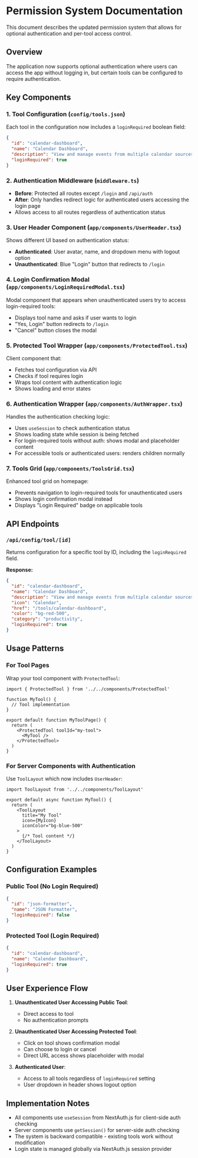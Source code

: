 # Permission System Documentation

This document describes the updated permission system that allows for optional authentication and per-tool access control.

## Overview

The application now supports optional authentication where users can access the app without logging in, but certain tools can be configured to require authentication.

## Key Components

### 1. Tool Configuration (`config/tools.json`)

Each tool in the configuration now includes a `loginRequired` boolean field:

```json
{
  "id": "calendar-dashboard",
  "name": "Calendar Dashboard",
  "description": "View and manage events from multiple calendar sources",
  "loginRequired": true
}
```

### 2. Authentication Middleware (`middleware.ts`)

- **Before**: Protected all routes except `/login` and `/api/auth`
- **After**: Only handles redirect logic for authenticated users accessing the login page
- Allows access to all routes regardless of authentication status

### 3. User Header Component (`app/components/UserHeader.tsx`)

Shows different UI based on authentication status:
- **Authenticated**: User avatar, name, and dropdown menu with logout option
- **Unauthenticated**: Blue "Login" button that redirects to `/login`

### 4. Login Confirmation Modal (`app/components/LoginRequiredModal.tsx`)

Modal component that appears when unauthenticated users try to access login-required tools:
- Displays tool name and asks if user wants to login
- "Yes, Login" button redirects to `/login`
- "Cancel" button closes the modal

### 5. Protected Tool Wrapper (`app/components/ProtectedTool.tsx`)

Client component that:
- Fetches tool configuration via API
- Checks if tool requires login
- Wraps tool content with authentication logic
- Shows loading and error states

### 6. Authentication Wrapper (`app/components/AuthWrapper.tsx`)

Handles the authentication checking logic:
- Uses `useSession` to check authentication status
- Shows loading state while session is being fetched
- For login-required tools without auth: shows modal and placeholder content
- For accessible tools or authenticated users: renders children normally

### 7. Tools Grid (`app/components/ToolsGrid.tsx`)

Enhanced tool grid on homepage:
- Prevents navigation to login-required tools for unauthenticated users
- Shows login confirmation modal instead
- Displays "Login Required" badge on applicable tools

## API Endpoints

### `/api/config/tool/[id]`

Returns configuration for a specific tool by ID, including the `loginRequired` field.

**Response:**
```json
{
  "id": "calendar-dashboard",
  "name": "Calendar Dashboard",
  "description": "View and manage events from multiple calendar sources",
  "icon": "Calendar",
  "href": "/tools/calendar-dashboard",
  "color": "bg-red-500",
  "category": "productivity",
  "loginRequired": true
}
```

## Usage Patterns

### For Tool Pages

Wrap your tool component with `ProtectedTool`:

```tsx
import { ProtectedTool } from '../../components/ProtectedTool'

function MyTool() {
  // Tool implementation
}

export default function MyToolPage() {
  return (
    <ProtectedTool toolId="my-tool">
      <MyTool />
    </ProtectedTool>
  )
}
```

### For Server Components with Authentication

Use `ToolLayout` which now includes `UserHeader`:

```tsx
import ToolLayout from '../../components/ToolLayout'

export default async function MyTool() {
  return (
    <ToolLayout
      title="My Tool"
      icon={MyIcon}
      iconColor="bg-blue-500"
    >
      {/* Tool content */}
    </ToolLayout>
  )
}
```

## Configuration Examples

### Public Tool (No Login Required)
```json
{
  "id": "json-formatter",
  "name": "JSON Formatter",
  "loginRequired": false
}
```

### Protected Tool (Login Required)
```json
{
  "id": "calendar-dashboard",
  "name": "Calendar Dashboard", 
  "loginRequired": true
}
```

## User Experience Flow

1. **Unauthenticated User Accessing Public Tool**:
   - Direct access to tool
   - No authentication prompts

2. **Unauthenticated User Accessing Protected Tool**:
   - Click on tool shows confirmation modal
   - Can choose to login or cancel
   - Direct URL access shows placeholder with modal

3. **Authenticated User**:
   - Access to all tools regardless of `loginRequired` setting
   - User dropdown in header shows logout option

## Implementation Notes

- All components use `useSession` from NextAuth.js for client-side auth checking
- Server components use `getSession()` for server-side auth checking  
- The system is backward compatible - existing tools work without modification
- Login state is managed globally via NextAuth.js session provider